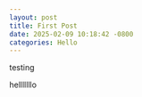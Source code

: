 ```yaml
---
layout: post
title: First Post
date: 2025-02-09 10:18:42 -0800
categories: Hello
---
```

testing

helllllllo
